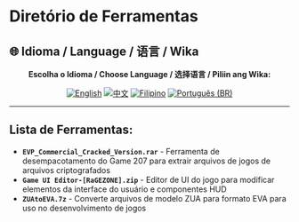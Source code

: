 # Diretório de Ferramentas

## 🌐 Idioma / Language / 语言 / Wika

<div align="center">

**Escolha o Idioma / Choose Language / 选择语言 / Piliin ang Wika:**

[![English](https://img.shields.io/badge/English-EN-blue?style=flat-square)](../README.md)
[![中文](https://img.shields.io/badge/中文-CN-red?style=flat-square)](README_CN.md)
[![Filipino](https://img.shields.io/badge/Filipino-PH-green?style=flat-square)](README_PH.md)
[![Português (BR)](https://img.shields.io/badge/Português%20(BR)-BR-yellow?style=flat-square)](README_PT_BR.md)

</div>

---

## Lista de Ferramentas:
- **`EVP_Commercial_Cracked_Version.rar`** - Ferramenta de desempacotamento do Game 207 para extrair arquivos de jogos de arquivos criptografados
- **`Game UI Editor-[RaGEZONE].zip`** - Editor de UI do jogo para modificar elementos da interface do usuário e componentes HUD
- **`ZUAtoEVA.7z`** - Converte arquivos de modelo ZUA para formato EVA para uso no desenvolvimento de jogos
